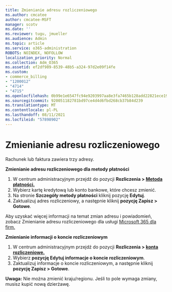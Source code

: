 ```yaml
---
title: Zmienianie adresu rozliczeniowego
ms.author: cmcatee
author: cmcatee-MSFT
manager: scotv
ms.date: ''
ms.reviewer: tugu, jmueller
ms.audience: Admin
ms.topic: article
ms.service: o365-administration
ROBOTS: NOINDEX, NOFOLLOW
localization_priority: Normal
ms.collection: Adm_O365
ms.assetid: ef2df989-8539-48b5-a324-97d2e09f14fe
ms.custom:
- commerce_billing
- "1200012"
- "4714"
- "4715"
ms.openlocfilehash: 0b99e1e6547fc94e9203997aa8e3fa7465b128add22821ece190995d0aaf8f3f
ms.sourcegitcommit: 920051182781bd97ce4d4d6fbd268cb37b84d239
ms.translationtype: MT
ms.contentlocale: pl-PL
ms.lasthandoff: 08/11/2021
ms.locfileid: "57898902"
---
```

# <a name="change-your-billing-address"></a>Zmienianie adresu rozliczeniowego

Rachunek lub faktura zawiera trzy adresy.

**Zmienianie adresu rozliczeniowego dla metody płatności**

1. W centrum administracyjnym przejdź do pozycji **Rozliczenia > [Metoda płatności.](https://go.microsoft.com/fwlink/p/?linkid=2018806)**
2. Wybierz kartę kredytową lub konto bankowe, które chcesz zmienić.
3. Na stronie **Szczegóły metody płatności** kliknij pozycję **Edytuj**.
4. Zaktualizuj adres rozliczeniowy, a następnie kliknij **pozycję Zapisz > Gotowe**.

Aby uzyskać więcej informacji na temat zmian adresu i powiadomień, zobacz Zmienianie adresu rozliczeniowego dla usługi [Microsoft 365 dla firm.](https://docs.microsoft.com/microsoft-365/commerce/billing-and-payments/change-your-billing-addresses)

**Zmienianie informacji o koncie rozliczeniowym**

1. W centrum administracyjnym przejdź do pozycji **Rozliczenia > [konta rozliczeniowe.](https://admin.microsoft.com/Adminportal/Home?source=applauncher#/BillingAccounts/billing-accounts)**
2. Wybierz **pozycję Edytuj informacje o koncie rozliczeniowym**.
3. Zaktualizuj informacje o koncie rozliczeniowym, a następnie kliknij **pozycję Zapisz > Gotowe**.

**Uwaga:** Nie można zmienić kraju/regionu. Jeśli to pole wymaga zmiany, musisz kupić nową dzierżawę.
